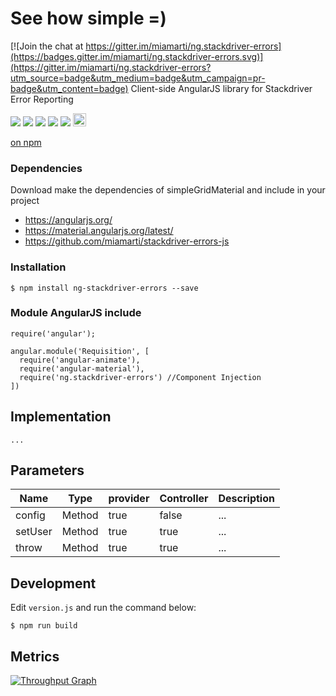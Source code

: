 # See how simple =)

[![Join the chat at https://gitter.im/miamarti/ng.stackdriver-errors](https://badges.gitter.im/miamarti/ng.stackdriver-errors.svg)](https://gitter.im/miamarti/ng.stackdriver-errors?utm_source=badge&utm_medium=badge&utm_campaign=pr-badge&utm_content=badge)
Client-side AngularJS library for Stackdriver Error Reporting


<p>
  <a href="https://gitter.im/miamarti/ng.stackdriver-errors?utm_source=badge&utm_medium=badge&utm_campaign=pr-badge" target="_blank"><img src="https://badges.gitter.im/Join%20Chat.svg"></a>
  <img src="https://img.shields.io/badge/version-1.2.0-blue.svg">
  <img src="https://img.shields.io/bower/v/bootstrap.svg">
  <img src="https://img.shields.io/github/license/mashape/apistatus.svg">
  <a href="https://github.com/miamarti/ng.stackdriver-errors/tarball/master"><img src="https://img.shields.io/github/downloads/atom/atom/latest/total.svg"></a>
  <a href="http://waffle.io/miamarti/ng.stackdriver-errors"><img alt='Stories in Ready' src='https://badge.waffle.io/miamarti/ng.stackdriver-errors.svg?label=ready&title=Ready' height="21" /></a>
</p>

[on npm](https://www.npmjs.com/package/ng.stackdriver-errors)

### Dependencies
Download make the dependencies of simpleGridMaterial and include in your project
* https://angularjs.org/
* https://material.angularjs.org/latest/
* https://github.com/miamarti/stackdriver-errors-js

### Installation
```
$ npm install ng-stackdriver-errors --save
```

### Module AngularJS include
```
require('angular');

angular.module('Requisition', [
  require('angular-animate'),
  require('angular-material'),
  require('ng.stackdriver-errors') //Component Injection
])
```

## Implementation
```
...
```

## Parameters

| Name          | Type          | provider  | Controller | Description                                                  |
| ------------- | ------------- | --------- | ---------- | ------------------------------------------------------------ |
| config        | Method        | true      | false      | ...                                                          |
| setUser       | Method        | true      | true       | ...                                                          |
| throw         | Method        | true      | true       | ...                                                          |


## Development
Edit `version.js` and run the command below:

```
$ npm run build
```

## Metrics

[![Throughput Graph](https://graphs.waffle.io/miamarti/ng.stackdriver-errors/throughput.svg)](https://waffle.io/miamarti/ng.stackdriver-errors/metrics/throughput)
